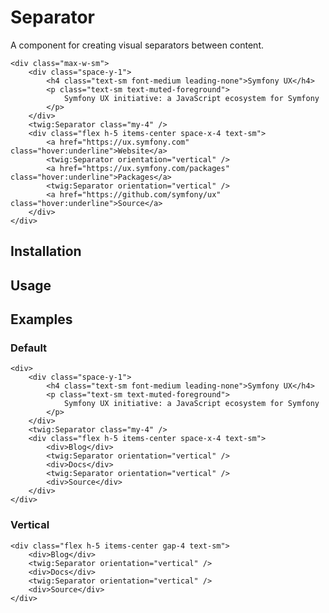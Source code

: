 # Separator

A component for creating visual separators between content.

```twig {"preview":true}
<div class="max-w-sm">
    <div class="space-y-1">
        <h4 class="text-sm font-medium leading-none">Symfony UX</h4>
        <p class="text-sm text-muted-foreground">
            Symfony UX initiative: a JavaScript ecosystem for Symfony
        </p>
    </div>
    <twig:Separator class="my-4" />
    <div class="flex h-5 items-center space-x-4 text-sm">
        <a href="https://ux.symfony.com" class="hover:underline">Website</a>
        <twig:Separator orientation="vertical" />
        <a href="https://ux.symfony.com/packages" class="hover:underline">Packages</a>
        <twig:Separator orientation="vertical" />
        <a href="https://github.com/symfony/ux" class="hover:underline">Source</a>
    </div>
</div>
```

## Installation

<!-- Placeholder: Installation -->

## Usage

<!-- Placeholder: Usage -->

## Examples

### Default

```twig {"preview":true}
<div>
    <div class="space-y-1">
        <h4 class="text-sm font-medium leading-none">Symfony UX</h4>
        <p class="text-sm text-muted-foreground">
            Symfony UX initiative: a JavaScript ecosystem for Symfony
        </p>
    </div>
    <twig:Separator class="my-4" />
    <div class="flex h-5 items-center space-x-4 text-sm">
        <div>Blog</div>
        <twig:Separator orientation="vertical" />
        <div>Docs</div>
        <twig:Separator orientation="vertical" />
        <div>Source</div>
    </div>
</div>
```

### Vertical

```twig {"preview":true}
<div class="flex h-5 items-center gap-4 text-sm">
    <div>Blog</div>
    <twig:Separator orientation="vertical" />
    <div>Docs</div>
    <twig:Separator orientation="vertical" />
    <div>Source</div>
</div>
```
